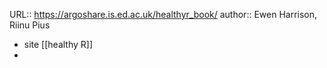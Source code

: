 URL:: https://argoshare.is.ed.ac.uk/healthyr_book/
author:: Ewen Harrison, Riinu Pius

- site [[healthy R]]
-